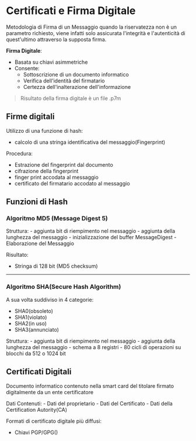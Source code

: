# Certificati e Firma Digitale

Metodologia di Firma di un Messaggio quando la riservatezza non è un parametro richiesto, viene infatti solo assicurata l'integrità e l'autenticità di quest'ultimo attraverso la supposta firma.

**Firma Digitale**: 
- Basata su chiavi asimmetriche
- Consente:
	- Sottoscrizione di un documento informatico
	- Verifica dell'identità del firmatario
	- Certezza dell'inalterazione dell'informazione

> Risultato della firma digitale è un file .p7m

## Firme digitali

Utilizzo di una funzione di hash:
- calcolo di una stringa identificativa del messaggio(Fingerprint)

Procedura:
- Estrazione del fingerprint dal documento
- cifrazione della fingerprint
- finger print accodata al messaggio
- certificato del firmatario accodato al messaggio

## Funzioni di Hash

### Algoritmo MD5 (Message Digest 5)

Struttura:
	- aggiunta bit di riempimento nel messaggio
	- aggiunta della lunghezza del messaggio
	- inizializzazione del buffer MessageDigest
	- Elaborazione del Messaggio

Risultato:
- Stringa di 128 bit (MD5 checksum) 
- - - 
### Algoritmo SHA(Secure Hash Algorithm)
 
 A sua volta suddiviso in 4 categorie:
 - SHA0(obsoleto)
 - SHA1(violato)
 - SHA2(in uso)
 - SHA3(annunciato)

Struttura:
	- aggiunta bit di riempimento nel messaggio
	- aggiunta della lunghezza del messaggio
	- schema a 8 registri 
	- 80 cicli di operazioni su blocchi da 512 o 1024 bit

## Certificati Digitali

Documento informatico contenuto nella smart card del titolare firmato digitalmente da un ente certificatore

Dati Contenuti:
	- Dati del proprietario
	- Dati del Certificato
	- Dati della Certification Autority(CA)

Formati di certificato digitale più diffusi:
- Chiavi PGP/GPG() 
<!--stackedit_data:
eyJoaXN0b3J5IjpbMTU2ODc5MDQ0Ml19
-->